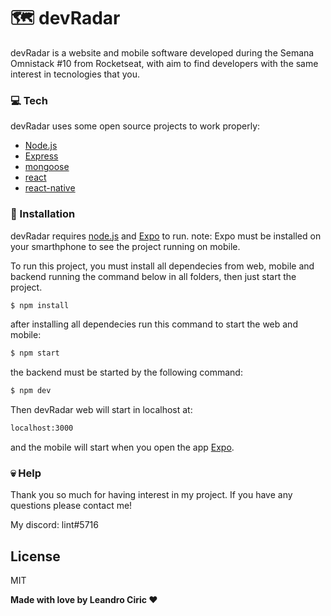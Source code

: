 # 🗺 devRadar

devRadar is a website and mobile software developed during the Semana Omnistack #10 from Rocketseat, with aim to find developers with the same interest in tecnologies that you.

### 💻 Tech 
devRadar uses some open source projects to work properly:

  * [Node.js]
  * [Express]
  * [mongoose]
  * [react]
  * [react-native]

  
### 🔨 Installation 

devRadar requires [node.js] and [Expo] to run.
note: Expo must be installed on your smarthphone to see the project running on mobile.

To run this project, you must install all dependecies from web, mobile and backend running the command below in all folders, then just start the project.

```sh
$ npm install
```

after installing all dependecies run this command to start the web and mobile:

```sh
$ npm start
```

the backend must be started by the following command:

```sh
$ npm dev
```

Then devRadar web will start in localhost at:

```sh
localhost:3000
```

and the mobile will start when you open the app [Expo].

### 💀 Help 

Thank you so much for having interest in my project.
If you have any questions please contact me!

My discord: lint#5716

License
----

MIT


**Made with love by Leandro Ciric ❤**

[//]: # (These are reference links used in the body of this note and get stripped out when the markdown processor does its job. There is no need to format nicely because it shouldn't be seen. Thanks SO - http://stackoverflow.com/questions/4823468/store-comments-in-markdown-syntax)

   [node.js]: <http://nodejs.org>
   [express]: <http://expressjs.com>
   [pg]: <https://github.com/brianc/node-postgres>
   [mongoose]: <https://mongoosejs.com>
   [react]: <https://reactjs.org/>
   [react-native]: <https://reactnative.dev/>
   [expo]: <https://expo.io/>
